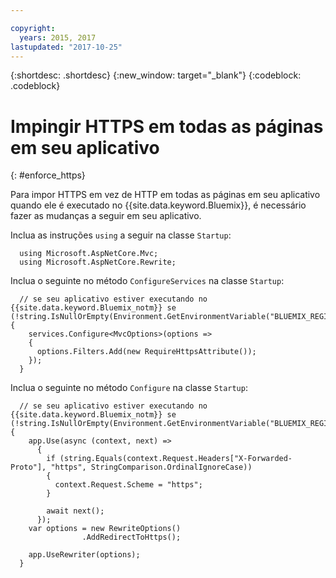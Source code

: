 ```yaml
---

copyright:
  years: 2015, 2017
lastupdated: "2017-10-25"
---
```


{:shortdesc: .shortdesc}
{:new_window: target="_blank"}
{:codeblock: .codeblock}

# Impingir HTTPS em todas as páginas em seu aplicativo
{: #enforce_https}

Para impor HTTPS em vez de HTTP em todas as páginas em seu aplicativo quando ele é executado no
{{site.data.keyword.Bluemix}}, é necessário fazer as mudanças a seguir em seu aplicativo.

Inclua as instruções `using` a seguir na classe `Startup`:

```
  using Microsoft.AspNetCore.Mvc;
  using Microsoft.AspNetCore.Rewrite;
```

Inclua o seguinte no método `ConfigureServices` na classe `Startup`:

```
  // se seu aplicativo estiver executando no {{site.data.keyword.Bluemix_notm}} se (!string.IsNullOrEmpty(Environment.GetEnvironmentVariable("BLUEMIX_REGION"))) {
    services.Configure<MvcOptions>(options =>
    {
      options.Filters.Add(new RequireHttpsAttribute());
    });
  }
```

Inclua o seguinte no método `Configure` na classe `Startup`:

```
  // se seu aplicativo estiver executando no {{site.data.keyword.Bluemix_notm}} se (!string.IsNullOrEmpty(Environment.GetEnvironmentVariable("BLUEMIX_REGION"))) {
    app.Use(async (context, next) =>
      {
        if (string.Equals(context.Request.Headers["X-Forwarded-Proto"], "https", StringComparison.OrdinalIgnoreCase))
        {
          context.Request.Scheme = "https";
        }

        await next();
      });
    var options = new RewriteOptions()
                .AddRedirectToHttps();

    app.UseRewriter(options);
  }
```

